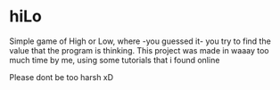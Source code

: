 # hiLo

Simple game of High or Low, where -you guessed it- you try to find the value that the program is thinking.
This project was made in waaay too much time by me, using some tutorials that i found online

Please dont be too harsh xD
